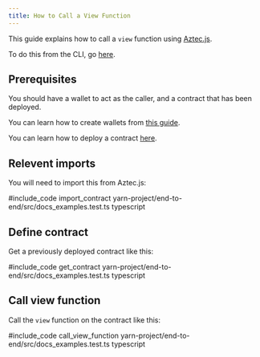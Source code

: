 ```yaml
---
title: How to Call a View Function
---
```


This guide explains how to call a `view` function using [Aztec.js](../main.md).

To do this from the CLI, go [here](../../sandbox/references/cli-commands.md#calling-an-unconstrained-view-function).

## Prerequisites

You should have a wallet to act as the caller, and a contract that has been deployed.

You can learn how to create wallets from [this guide](./create_account.md).

You can learn how to deploy a contract [here](./deploy_contract.md).

## Relevent imports

You will need to import this from Aztec.js:

#include_code import_contract yarn-project/end-to-end/src/docs_examples.test.ts typescript

## Define contract

Get a previously deployed contract like this:

#include_code get_contract yarn-project/end-to-end/src/docs_examples.test.ts typescript

## Call view function

Call the `view` function on the contract like this:

#include_code call_view_function yarn-project/end-to-end/src/docs_examples.test.ts typescript

